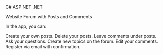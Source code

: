 C# ASP NET .NET

Website Forum with Posts and Comments

In the app, you can:

Create your own posts.
Delete your posts.
Leave comments under posts.
Ask your questions.
Create new topics on the forum.
Edit your comments.
Register via email with confirmation.
